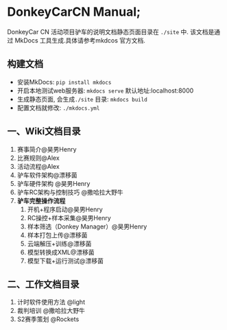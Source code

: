
<!-- markdownlint-disable MD026 -->
# DonkeyCarCN Manual;
<!-- markdownlint-restore -->

DonkeyCar CN 活动项目驴车的说明文档静态页面目录在 `./site` 中.
该文档是通过 MkDocs 工具生成.具体请参考mkdcos 官方文档.

## 构建文档

* 安装MkDocs: `pip install mkdocs`
* 开启本地测试web服务器: `mkdocs serve`  默认地址:localhost:8000
* 生成静态页面, 会生成`./site` 目录: `mkdocs build`
* 配置文档就修改: `./mkdocs.yml`

## 一、Wiki文档目录 
1. 赛事简介@昊男Henry
1. 比赛规则@Alex 
1. 活动流程@Alex 
1. 驴车软件架构@漂移菌
1. 驴车硬件架构 @昊男Henry
1. 驴车RC架构与控制技巧 @撒哈拉大野牛
1. **驴车完整操作流程**
   1. 开机+程序启动@昊男Henry
   1. RC操控+样本采集@昊男Henry
   1. 样本筛选（Donkey Manager）@昊男Henry
   1. 样本打包上传@漂移菌
   1. 云端解压+训练@漂移菌
   1. 模型转换成XML@漂移菌
   1. 模型下载+运行测试@漂移菌
## 二、工作文档目录 

1. 计时软件使用方法 @light 
1. 裁判培训 @撒哈拉大野牛
1. S2赛季策划 @Rockets 
